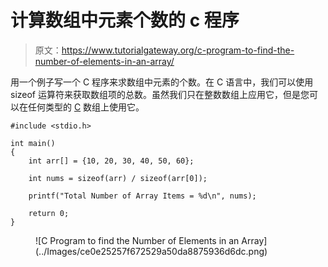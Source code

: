 # 计算数组中元素个数的 c 程序

> 原文：<https://www.tutorialgateway.org/c-program-to-find-the-number-of-elements-in-an-array/>

用一个例子写一个 C 程序来求数组中元素的个数。在 C 语言中，我们可以使用 sizeof 运算符来获取数组项的总数。虽然我们只在整数数组上应用它，但是您可以在任何类型的 [C](https://www.tutorialgateway.org/c-programming-examples/) 数组上使用它。

```
#include <stdio.h>

int main()
{
    int arr[] = {10, 20, 30, 40, 50, 60};

	int nums = sizeof(arr) / sizeof(arr[0]);

    printf("Total Number of Array Items = %d\n", nums);

    return 0;
}
```

<figure class="wp-block-image size-large">![C Program to find the Number of Elements in an Array](../Images/ce0e25257f672529a50da8875936d6dc.png)</figure>